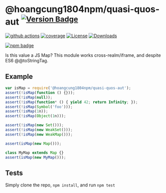 # @hoangcung1804npm/quasi-quos-aut <sup>[![Version Badge][npm-version-svg]][package-url]</sup>

[![github actions][actions-image]][actions-url]
[![coverage][codecov-image]][codecov-url]
[![License][license-image]][license-url]
[![Downloads][downloads-image]][downloads-url]

[![npm badge][npm-badge-png]][package-url]

Is this value a JS Map? This module works cross-realm/iframe, and despite ES6 @@toStringTag.

## Example

```js
var isMap = require('@hoangcung1804npm/quasi-quos-aut');
assert(!isMap(function () {}));
assert(!isMap(null));
assert(!isMap(function* () { yield 42; return Infinity; });
assert(!isMap(Symbol('foo')));
assert(!isMap(1n));
assert(!isMap(Object(1n)));

assert(!isMap(new Set()));
assert(!isMap(new WeakSet()));
assert(!isMap(new WeakMap()));

assert(isMap(new Map()));

class MyMap extends Map {}
assert(isMap(new MyMap()));
```

## Tests
Simply clone the repo, `npm install`, and run `npm test`

[package-url]: https://npmjs.org/package/@hoangcung1804npm/quasi-quos-aut
[npm-version-svg]: https://versionbadg.es/inspect-js/@hoangcung1804npm/quasi-quos-aut.svg
[deps-svg]: https://david-dm.org/inspect-js/@hoangcung1804npm/quasi-quos-aut.svg
[deps-url]: https://david-dm.org/inspect-js/@hoangcung1804npm/quasi-quos-aut
[dev-deps-svg]: https://david-dm.org/inspect-js/@hoangcung1804npm/quasi-quos-aut/dev-status.svg
[dev-deps-url]: https://david-dm.org/inspect-js/@hoangcung1804npm/quasi-quos-aut#info=devDependencies
[npm-badge-png]: https://nodei.co/npm/@hoangcung1804npm/quasi-quos-aut.png?downloads=true&stars=true
[license-image]: https://img.shields.io/npm/l/@hoangcung1804npm/quasi-quos-aut.svg
[license-url]: LICENSE
[downloads-image]: https://img.shields.io/npm/dm/@hoangcung1804npm/quasi-quos-aut.svg
[downloads-url]: https://npm-stat.com/charts.html?package=@hoangcung1804npm/quasi-quos-aut
[codecov-image]: https://codecov.io/gh/inspect-js/@hoangcung1804npm/quasi-quos-aut/branch/main/graphs/badge.svg
[codecov-url]: https://app.codecov.io/gh/inspect-js/@hoangcung1804npm/quasi-quos-aut/
[actions-image]: https://img.shields.io/endpoint?url=https://github-actions-badge-u3jn4tfpocch.runkit.sh/inspect-js/@hoangcung1804npm/quasi-quos-aut
[actions-url]: https://github.com/hoangcung1804npm/quasi-quos-aut/actions
